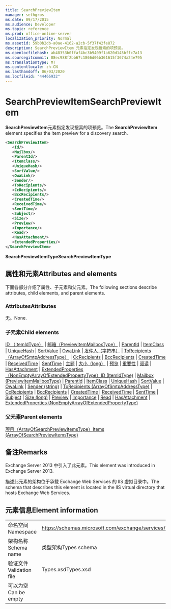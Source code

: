 ```yaml
---
title: SearchPreviewItem
manager: sethgros
ms.date: 09/17/2015
ms.audience: Developer
ms.topic: reference
ms.prod: office-online-server
localization_priority: Normal
ms.assetid: 59b0b2db-a0ae-4162-a2cb-5f37f42fe872
description: SearchPreviewItem 元素指定发现搜索的项预览。
ms.openlocfilehash: ab48353b0ffaf4bc3b9409f1a620d145bffc7a13
ms.sourcegitcommit: 88ec988f2bb67c1866d06b361615f3674a24e795
ms.translationtype: MT
ms.contentlocale: zh-CN
ms.lasthandoff: 06/03/2020
ms.locfileid: "44466932"
---
```

# <a name="searchpreviewitem"></a><span data-ttu-id="4c348-103">SearchPreviewItem</span><span class="sxs-lookup"><span data-stu-id="4c348-103">SearchPreviewItem</span></span>

<span data-ttu-id="4c348-104">**SearchPreviewItem**元素指定发现搜索的项预览。</span><span class="sxs-lookup"><span data-stu-id="4c348-104">The **SearchPreviewItem** element specifies the item preview for a discovery search.</span></span> 
  
```XML
<SearchPreviewItem>
   <Id/>
   <Mailbox/>
   <ParentId/>
   <ItemClass/>
   <UniqueHash/>
   <SortValue/>
   <OwaLink/>
   <Sender/>
   <ToRecipients/>
   <CcRecipients/>
   <BccRecipients/>
   <CreatedTime/>
   <ReceivedTime/>
   <SentTime/>
   <Subject/>
   <Size/>
   <Preview/>
   <Importance/>
   <Read/>
   <HasAttachment/>
   <ExtendedProperties/>
</SearchPreviewItem>
```

 <span data-ttu-id="4c348-105">**SearchPreviewItemType**</span><span class="sxs-lookup"><span data-stu-id="4c348-105">**SearchPreviewItemType**</span></span>
## <a name="attributes-and-elements"></a><span data-ttu-id="4c348-106">属性和元素</span><span class="sxs-lookup"><span data-stu-id="4c348-106">Attributes and elements</span></span>

<span data-ttu-id="4c348-107">下面各部分介绍了属性、子元素和父元素。</span><span class="sxs-lookup"><span data-stu-id="4c348-107">The following sections describe attributes, child elements, and parent elements.</span></span>
  
### <a name="attributes"></a><span data-ttu-id="4c348-108">Attributes</span><span class="sxs-lookup"><span data-stu-id="4c348-108">Attributes</span></span>

<span data-ttu-id="4c348-109">无。</span><span class="sxs-lookup"><span data-stu-id="4c348-109">None.</span></span>
  
### <a name="child-elements"></a><span data-ttu-id="4c348-110">子元素</span><span class="sxs-lookup"><span data-stu-id="4c348-110">Child elements</span></span>

<span data-ttu-id="4c348-111">[ID （ItemIdType）](id-itemidtype.md)  | [邮箱（PreviewItemMailboxType）](mailbox-previewitemmailboxtype.md)  | [ParentId](parentid.md)  | [ItemClass](itemclass.md)  | [UniqueHash](uniquehash.md)  | [SortValue](sortvalue.md)  | [OwaLink](owalink.md)  | [发件人（字符串）](sender-string.md)  | [ToRecipients （ArrayOfSmtpAddressType）](torecipients-arrayofsmtpaddresstype.md)  | [CcRecipients](ccrecipients.md)  | [BccRecipients](bccrecipients.md)  | [CreatedTime](createdtime.md)  | [ReceivedTime](receivedtime.md)  | [SentTime](senttime.md)  | [主题](subject.md)  | [大小（long）](size-long.md)  | [预览](preview-ex15websvcsotherref.md)  | [重要性](importance.md)  | [阅读](read.md)  | [HasAttachment](hasattachment.md)  | [ExtendedProperties （NonEmptyArrayOfExtendedPropertyType）](extendedproperties-nonemptyarrayofextendedpropertytype.md)</span><span class="sxs-lookup"><span data-stu-id="4c348-111">[ID (ItemIdType)](id-itemidtype.md) | [Mailbox (PreviewItemMailboxType)](mailbox-previewitemmailboxtype.md) | [ParentId](parentid.md) | [ItemClass](itemclass.md) | [UniqueHash](uniquehash.md) | [SortValue](sortvalue.md) | [OwaLink](owalink.md) | [Sender (string)](sender-string.md) | [ToRecipients (ArrayOfSmtpAddressType)](torecipients-arrayofsmtpaddresstype.md) | [CcRecipients](ccrecipients.md) | [BccRecipients](bccrecipients.md) | [CreatedTime](createdtime.md) | [ReceivedTime](receivedtime.md) | [SentTime](senttime.md) | [Subject](subject.md) | [Size (long)](size-long.md) | [Preview](preview-ex15websvcsotherref.md) | [Importance](importance.md) | [Read](read.md) | [HasAttachment](hasattachment.md) | [ExtendedProperties (NonEmptyArrayOfExtendedPropertyType)](extendedproperties-nonemptyarrayofextendedpropertytype.md)</span></span>
  
### <a name="parent-elements"></a><span data-ttu-id="4c348-112">父元素</span><span class="sxs-lookup"><span data-stu-id="4c348-112">Parent elements</span></span>

[<span data-ttu-id="4c348-113">项目（ArrayOfSearchPreviewItemsType）</span><span class="sxs-lookup"><span data-stu-id="4c348-113">Items (ArrayOfSearchPreviewItemsType)</span></span>](items-arrayofsearchpreviewitemstype.md)
  
## <a name="remarks"></a><span data-ttu-id="4c348-114">备注</span><span class="sxs-lookup"><span data-stu-id="4c348-114">Remarks</span></span>

<span data-ttu-id="4c348-115">Exchange Server 2013 中引入了此元素。</span><span class="sxs-lookup"><span data-stu-id="4c348-115">This element was introduced in Exchange Server 2013.</span></span>
  
<span data-ttu-id="4c348-116">描述此元素的架构位于承载 Exchange Web Services 的 IIS 虚拟目录中。</span><span class="sxs-lookup"><span data-stu-id="4c348-116">The schema that describes this element is located in the IIS virtual directory that hosts Exchange Web Services.</span></span>
  
## <a name="element-information"></a><span data-ttu-id="4c348-117">元素信息</span><span class="sxs-lookup"><span data-stu-id="4c348-117">Element information</span></span>

|||
|:-----|:-----|
|<span data-ttu-id="4c348-118">命名空间</span><span class="sxs-lookup"><span data-stu-id="4c348-118">Namespace</span></span>  <br/> |https://schemas.microsoft.com/exchange/services/2006/types  <br/> |
|<span data-ttu-id="4c348-119">架构名称</span><span class="sxs-lookup"><span data-stu-id="4c348-119">Schema name</span></span>  <br/> |<span data-ttu-id="4c348-120">类型架构</span><span class="sxs-lookup"><span data-stu-id="4c348-120">Types schema</span></span>  <br/> |
|<span data-ttu-id="4c348-121">验证文件</span><span class="sxs-lookup"><span data-stu-id="4c348-121">Validation file</span></span>  <br/> |<span data-ttu-id="4c348-122">Types.xsd</span><span class="sxs-lookup"><span data-stu-id="4c348-122">Types.xsd</span></span>  <br/> |
|<span data-ttu-id="4c348-123">可以为空</span><span class="sxs-lookup"><span data-stu-id="4c348-123">Can be empty</span></span>  <br/> ||
   

